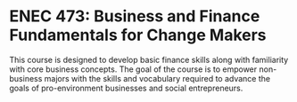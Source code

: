 # ENEC 473: Business and Finance Fundamentals for Change Makers

This course is designed to develop basic finance skills along with familiarity with core business concepts. The goal of the course is to empower non-business majors with the skills and vocabulary required to advance the goals of pro-environment businesses and social entrepreneurs.
